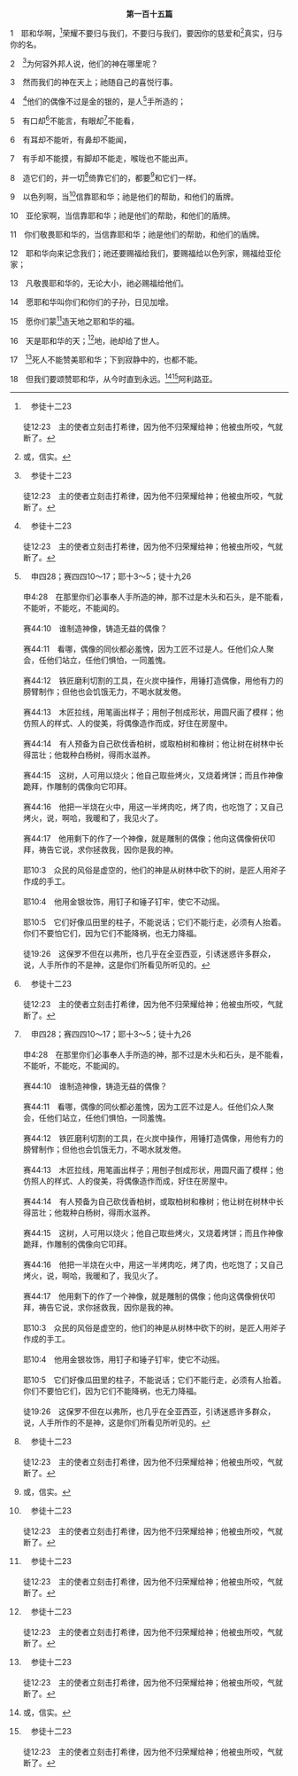 <p style="text-align:center;font-weight:bold;">第一百十五篇</p>

1　耶和华啊，[^a]荣耀不要归与我们，不要归与我们，要因你的慈爱和[^1]真实，归与你的名。

[^1]:或，信实。

[^a]:　参徒十二23<br><br>徒12:23　主的使者立刻击打希律，因为他不归荣耀给神；他被虫所咬，气就断了。

2　[^a]为何容外邦人说，他们的神在哪里呢？

[^a]:　珥二17<br><br>珥2:17　事奉耶和华的祭司，要在廊子和祭坛中间哭泣，说，耶和华啊，求你顾惜你的百姓，不要使你的产业受羞辱，受列邦管辖；为何在万民中有人说，他们的神在哪里呢？

3　然而我们的神在天上；祂随自己的喜悦行事。

4　[^a]他们的偶像不过是金的银的，是人[^b]手所造的；

[^a]:　4～8：诗一三五15～18；参林前八4<br><br>诗135:15　列国的偶像是银的金的，是人手所造的；<br><br>诗135:16　有口却不能言，有眼却不能看，<br><br>诗135:17　有耳却不能听，口中也没有气息。<br><br>诗135:18　造它们的，并一切倚靠它们的，都要和它们一样。<br><br>林前8:4　关于吃祭偶像之物，我们晓得偶像在世上算不得什么，也晓得神只有一位，再没有别的神。

[^b]:　申四28；赛四四10～17；耶十3～5；徒十九26<br><br>申4:28　在那里你们必事奉人手所造的神，那不过是木头和石头，是不能看，不能听，不能吃，不能闻的。<br><br>赛44:10　谁制造神像，铸造无益的偶像？<br><br>赛44:11　看哪，偶像的同伙都必羞愧，因为工匠不过是人。任他们众人聚会，任他们站立，任他们惧怕，一同羞愧。<br><br>赛44:12　铁匠磨利切割的工具，在火炭中操作，用锤打造偶像，用他有力的膀臂制作；但他也会饥饿无力，不喝水就发倦。<br><br>赛44:13　木匠拉线，用笔画出样子；用刨子刨成形状，用圆尺画了模样；他仿照人的样式、人的俊美，将偶像造作而成，好住在房屋中。<br><br>赛44:14　有人预备为自己砍伐香柏树，或取柏树和橡树；他让树在树林中长得茁壮；他栽种白杨树，得雨水滋养。<br><br>赛44:15　这树，人可用以烧火；他自己取些烤火，又烧着烤饼；而且作神像跪拜，作雕制的偶像向它叩拜。<br><br>赛44:16　他把一半烧在火中，用这一半烤肉吃，烤了肉，也吃饱了；又自己烤火，说，啊哈，我暖和了，我见火了。<br><br>赛44:17　他用剩下的作了一个神像，就是雕制的偶像；他向这偶像俯伏叩拜，祷告它说，求你拯救我，因你是我的神。<br><br>耶10:3　众民的风俗是虚空的，他们的神是从树林中砍下的树，是匠人用斧子作成的手工。<br><br>耶10:4　他用金银妆饰，用钉子和锤子钉牢，使它不动摇。<br><br>耶10:5　它们好像瓜田里的柱子，不能说话；它们不能行走，必须有人抬着。你们不要怕它们，因为它们不能降祸，也无力降福。<br><br>徒19:26　这保罗不但在以弗所，也几乎在全亚西亚，引诱迷惑许多群众，说，人手所作的不是神，这是你们所看见所听见的。

5　有口却[^a]不能言，有眼却[^b]不能看，

[^a]:　赛四六7；耶十5；参启十三15<br><br>赛46:7　他们将神像抬起，扛在肩上，安置在定处，使它站立，不离本位；即使有人呼求它，它也不能答应，也不能救人脱离急难。<br><br>耶10:5　它们好像瓜田里的柱子，不能说话；它们不能行走，必须有人抬着。你们不要怕它们，因为它们不能降祸，也无力降福。<br><br>启13:15　又有能力给它使兽像有气息，叫兽像甚至能说话，又能使所有不拜兽像的人都被杀害。

[^b]:　赛四四9；启九20<br><br>赛44:9　雕制偶像的，尽都虚空；他们所喜悦的，都无益处；他们的见证人无所看见，无所知晓，他们便觉羞愧。<br><br>启9:20　其余未被这些灾害所杀的人，仍旧不悔改自己手所作的，还是去拜鬼，和那些不能看、不能听、不能走，金、银、铜、石、木的偶像；

6　有耳却不能听，有鼻却不能闻，

7　有手却不能摸，有脚却不能走，喉咙也不能出声。

8　造它们的，并一切[^a]倚靠它们的，都要[^1]和它们一样。

[^1]:见林前十二3注1。

[^a]:　哈二18～19<br><br>哈2:18　雕制的偶像，人将它雕制出来，有什么益处呢？铸造的偶像，就是虚谎的师傅，制造者倚靠所造的，他制造哑巴偶像，有什么益处呢？<br><br>哈2:19　对木头说，醒起，对哑巴石头说，起来，那人有祸了！这东西能教训人吗？看哪，是包裹金银的，其中毫无气息。

9　以色列啊，当[^a]信靠耶和华；祂是他们的帮助，和他们的盾牌。

[^a]:　诗六二8；一二五1；箴三5<br><br>诗62:8　百姓啊，你们当时时信靠祂，在祂面前倾心吐意；神是我们的避难所。〔细拉〕<br><br>诗125:1　上行之歌。<br><br>信靠耶和华的人，好像锡安山，永远存在，总不动摇。<br><br>箴3:5　你要全心信靠耶和华，不可倚靠自己的聪明；

10　亚伦家啊，当信靠耶和华；祂是他们的帮助，和他们的盾牌。

11　你们敬畏耶和华的，当信靠耶和华；祂是他们的帮助，和他们的盾牌。

12　耶和华向来记念我们；祂还要赐福给我们，要赐福给以色列家，赐福给亚伦家；

13　凡敬畏耶和华的，无论大小，祂必赐福给他们。

14　愿耶和华叫你们和你们的子孙，日见加增。

15　愿你们蒙[^a]造天地之耶和华的福。

[^a]:　创二4；出二十11；代下二12；诗一二一2；一二四8；一三四3；一四六6；耶十12；三二17；徒十四15；启十四7<br><br>创2:4　诸天与地创造的来历，乃是这样。在耶和华神造地造天的日子，<br><br>出20:11　因为六日之内，耶和华造天、地、海和其中的万物，第七日便安息了；所以耶和华赐福与安息日，将这日分别为圣。<br><br>代下2:12　户兰又说，造作诸天与地的耶和华以色列的神是当受颂赞的；祂赐给大卫王一个有智慧的儿子，满有见识和悟性，可以为耶和华建造殿宇，又为自己的国建造宫室。<br><br>诗121:2　我的帮助从造天地的耶和华而来。<br><br>诗124:8　我们得帮助，是在于造天地之耶和华的名。<br><br>诗134:3　愿造天地的耶和华，从锡安赐福给你们。<br><br>诗146:6　耶和华造天、地、海和其中的万物；祂守信实，直到永远；<br><br>耶10:12　耶和华用能力造作大地，用智慧建立世界，用聪明铺张诸天。<br><br>耶32:17　哎，主耶和华啊！你曾用大能和伸出来的膀臂造了天地，在你没有难成的事；<br><br>徒14:15　诸位，为什么作这事？我们也是人，性情和你们一样，我们传福音给你们，是叫你们离弃这些虚妄，转向那创造天、地、海和其中万物的活神。<br><br>启14:7　他大声说，应当敬畏神，将荣耀归与祂，因祂施行审判的时候已经到了；应当敬拜那创造天地海和众水之泉的。

16　天是耶和华的天；[^a]地，祂却给了世人。

[^a]:　创一26；28<br><br>创1:26　神说，我们要按着我们的形像，照着我们的样式造人，使他们管理海里的鱼、空中的鸟、地上的牲畜和全地并地上所爬的一切爬物。<br><br>创1:28　神就赐福给他们；又对他们说，要繁衍增多，遍满地面，并制伏这地，也要管理海里的鱼、空中的鸟和地上各样行动的活物。

17　[^a]死人不能赞美耶和华；下到寂静中的，也都不能。

[^a]:　诗八八10<br><br>诗88:10　你岂要行奇事给死人看吗？难道阴魂还能起来赞美你吗？〔细拉〕

18　但我们要颂赞耶和华，从今时直到永远。[^1][^a]阿利路亚。

[^1]:见一○四35注1。

[^a]:　诗一〇四35<br><br>诗104:35　愿罪人从地上灭绝，愿恶人归于无有。我的魂哪，你要颂赞耶和华。阿利路亚。


